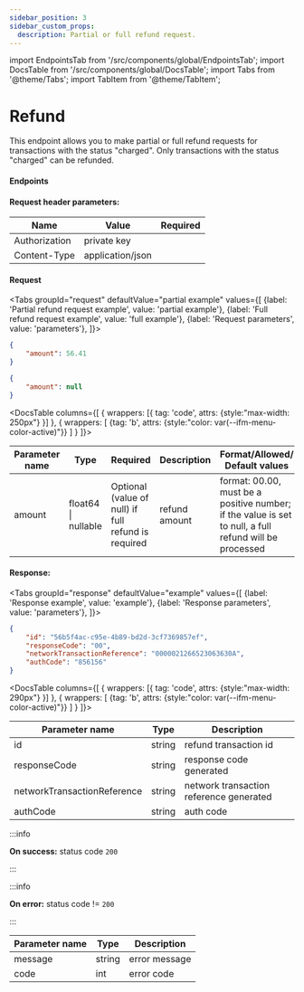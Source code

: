 ```yaml
---
sidebar_position: 3
sidebar_custom_props:
  description: Partial or full refund request.
---
```

import EndpointsTab from '/src/components/global/EndpointsTab';
import DocsTable from '/src/components/global/DocsTable';
import Tabs from '@theme/Tabs';
import TabItem from '@theme/TabItem';

# Refund

This endpoint allows you to make partial or full refund requests for transactions with the status "charged".
Only transactions with the status "charged" can be refunded.

#### Endpoints

<EndpointsTab method="post" url="/payments/{transactionId}/refund" />

#### Request header parameters:

<table>
   <thead>
      <tr>
         <th>Name</th>
         <th>Value</th>
         <th>Required</th>
      </tr>
   </thead>
   <tbody>
      <tr>
         <td>Authorization</td>
         <td>private key</td>
         <td className="text-center"><icon icon="fa-check" color="green" /></td>
      </tr>
      <tr>
         <td>Content-Type</td>
         <td>application/json</td>
         <td className="text-center"><icon icon="fa-check" color="green" /></td>
      </tr>
   </tbody>
</table>

#### Request

<Tabs
  groupId="request"
  defaultValue="partial example"
  values={[
  {label: 'Partial refund request example', value: 'partial example'},
  {label: 'Full refund request example', value: 'full example'},
  {label: 'Request parameters', value: 'parameters'},
]}>
<TabItem value="partial example">

```json
{
    "amount": 56.41
}
```
</TabItem>

<TabItem value="full example">

```json
{
    "amount": null
}
```
</TabItem>

<TabItem value="parameters">

<DocsTable columns={[
  {
    wrappers: [{
      tag: 'code',
      attrs: {style:"max-width: 250px"}
    }]
  },
  {
    wrappers: [
      {tag: 'b', attrs: {style:"color: var(--ifm-menu-color-active)"}}
    ]
  }
]}>

<table>
  <thead>
    <tr>
      <th><strong>Parameter name</strong></th>
      <th><strong>Type</strong></th>
      <th><strong>Required</strong></th>
      <th><strong>Description</strong></th>
      <th><strong>Format/Allowed/<br/>Default values</strong></th>
    </tr>
  </thead>
  <tbody>
    <tr>
      <td>amount</td>
      <td>float64 | nullable</td>
      <td>Optional (value of null) if full refund is required</td>
      <td>refund amount</td>
      <td>format: 00.00, must be a positive number; if the value is set to null, a full refund will be processed</td>
    </tr>
  </tbody>
</table>
</DocsTable>

</TabItem>
</Tabs>

<!-- 05e99c36-499d-4a6f-9e5d-e93d3eb8e63e -->

#### Response:

<Tabs
  groupId="response"
  defaultValue="example"
  values={[
  {label: 'Response example', value: 'example'},
  {label: 'Response parameters', value: 'parameters'},
]}>
<TabItem value="example">

```json
{
    "id": "56b5f4ac-c95e-4b89-bd2d-3cf7369857ef",
    "responseCode": "00",
    "networkTransactionReference": "0000021266523063630A",
    "authCode": "856156"
}
```

</TabItem>

<TabItem value="parameters">

<DocsTable columns={[
  {
    wrappers: [{
      tag: 'code',
      attrs: {style:"max-width: 290px"}
    }]
  },
  {
    wrappers: [
      {tag: 'b', attrs: {style:"color: var(--ifm-menu-color-active)"}}
    ]
  }
]}>
<table>
   <thead>
      <tr>
         <th><strong>Parameter name</strong></th>
         <th><strong>Type</strong></th>
         <th><strong>Description</strong></th>
      </tr>
   </thead>
   <tbody>
      <tr>
         <td>id</td>
         <td>string</td>
         <td>refund transaction id</td>
      </tr>
      <tr>
         <td>responseCode</td>
         <td>string</td>
         <td>response code generated</td>
      </tr>
      <tr>
         <td>networkTransactionReference</td>
         <td>string</td>
         <td>network transaction reference generated</td>
      </tr>
      <tr>
         <td>authCode</td>
         <td>string</td>
         <td>auth code</td>
      </tr>
   </tbody>
</table>
</DocsTable>

</TabItem>
</Tabs>

:::info

**On success:** status code `200`

:::

:::info

**On error:** status code != `200`

:::

<table>
  <thead>
    <tr>
      <th><strong>Parameter name</strong></th>
      <th><strong>Type</strong></th>
      <th><strong>Description</strong></th>
    </tr>
  </thead>
  <tbody>
    <tr>
      <td>message</td>
      <td>string</td>
      <td>error message</td>
    </tr>
    <tr>
      <td>code</td>
      <td>int</td>
      <td>error code</td>
    </tr>
  </tbody>
</table>
